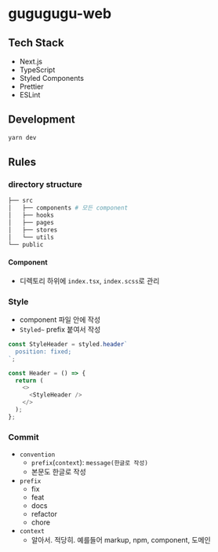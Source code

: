 # gugugugu-web

## Tech Stack

- Next.js
- TypeScript
- Styled Components
- Prettier
- ESLint

## Development

```bash
yarn dev
```

## Rules

### directory structure

```bash
├── src
│   ├── components # 모든 component
│   ├── hooks
│   ├── pages
│   ├── stores
│   └── utils
└── public
```

#### Component

- 디렉토리 하위에 `index.tsx`, `index.scss`로 관리

### Style

- component 파일 안에 작성
- `Styled~` prefix 붙여서 작성

```js
const StyleHeader = styled.header`
  position: fixed;
`;

const Header = () => {
  return (
    <>
      <StyleHeader />
    </>
  );
};
```

### Commit

- `convention`
  - `prefix`(`context`): `message(한글로 작성)`
  - 본문도 한글로 작성
- `prefix`
  - fix
  - feat
  - docs
  - refactor
  - chore
- `context`
  - 알아서. 적당히. 예를들어 markup, npm, component, 도메인
